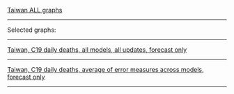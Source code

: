 [Taiwan ALL graphs](https://github.com/pourmalek/CovidLongitudinalResults/blob/main/results/countries/Taiwan/graph%2000%20Taiwan%20ALL%20graphs.pdf)

***

Selected graphs:

***

[Taiwan, C19 daily deaths, all models, all updates, forecast only](https://github.com/pourmalek/CovidLongitudinalResults/blob/main/results/countries/Taiwan/graph%2001%20Taiwan%20IHME%20daily%20deaths%20ALL%20updates.pdf)


***

[Taiwan, C19 daily deaths, average of error measures across models, forecast only]()


***
